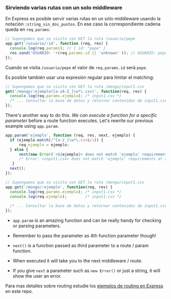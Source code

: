 ### Sirviendo varias rutas con un solo middleware

En Express es posible servir varias rutas en un sólo middleware 
usando la notación `:string_sin_dos_puntos`. En ese
caso la correspondiente cadena queda en `req.params`:

```javascript
// Supongamos que se visita con GET la ruta /usuario/pepe
app.get('/usuario/:id', function (req, res) {
  console.log(req.params); // { id: "pepe" }
  res.send('USUARIO: '+(req.params.id || 'unknown' )); // USUARIO: pepe
});
```

Cuando se visita `/usuario/pepe` el valor de `req.params.id` 
será `pepe`.

Es posible también usar una expresión regular para limitar el matching:

```javascript
// Supongamos que se visita con GET la ruta /mongo/input1.csv
get('/mongo/:ejemplo([a-zA-Z_]\w*\.csv)', function(req, res) { 
  console.log(req.params.ejemplo); /* input1.csv */
  /* ... Consultar la base de datos y retornar contenidos de input1.csv ... */
});
```

There's another way to do this. 
*We can execute a function for a specific parameter* before a route function executes. 
Let's rewrite our previous example using `app.param`.

```javascript
app.param('ejemplo', function (req, res, next, ejemplo) {  
  if (ejemplo.match(/^[a-z_]\w*\.csv$/i)) { 
      req.ejemplo = ejemplo;
  } else { 
      next(new Error(`<${ejemplo}> does not match 'ejemplo' requirements`));
      /* Error: <input1.csx> does not match 'ejemplo' requirements at app.js:85:12 */
   }
  next();
});

// Supongamos que se visita con GET la ruta /mongo/input1.csv
app.get('/mongo/:ejemplo', function(req, res) { 
  console.log(req.params.ejemplo); /* input1.csv */
  console.log(req.ejemplo);        /* input1.csv */
  
  /* ... Consultar la base de datos y retornar contenidos de input1.csv ... */
});
```

* `app.param` is an amazing function and can be really handy for checking or parsing parameters. 
* Remember to pass the parameter as 4th function parameter though!

* `next()` is a function passed as third parameter to a route / param function. 
* When executed it will take you to the next middleware / route.
* If you give `next` a parameter such as `new Error()` or just a string, it will show the user an error.

Para mas detalles sobre routing 
estudie los [ejemplos de routing en Express](https://github.com/SYTW/basic-routing-express) en este repo.
